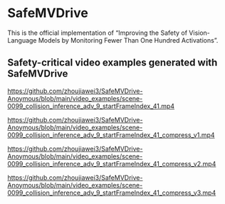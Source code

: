 # SafeMVDrive 
This is the official implementation of “Improving the Safety of Vision-Language Models by Monitoring Fewer Than One Hundred Activations”.

## Safety-critical video examples generated with SafeMVDrive


https://github.com/zhoujiawei3/SafeMVDrive-Anoymous/blob/main/video_examples/scene-0099_collision_inference_adv_9_startFrameIndex_41.mp4

https://github.com/zhoujiawei3/SafeMVDrive-Anoymous/blob/main/video_examples/scene-0099_collision_inference_adv_9_startFrameIndex_41_compress_v1.mp4

https://github.com/zhoujiawei3/SafeMVDrive-Anoymous/blob/main/video_examples/scene-0099_collision_inference_adv_9_startFrameIndex_41_compress_v2.mp4

https://github.com/zhoujiawei3/SafeMVDrive-Anoymous/blob/main/video_examples/scene-0099_collision_inference_adv_9_startFrameIndex_41_compress_v3.mp4
